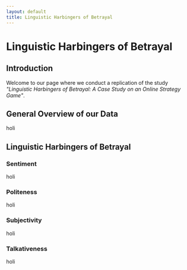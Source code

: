 ```yaml
---
layout: default
title: Linguistic Harbingers of Betrayal
---
```

<div class="blurb">
	<h1>Linguistic Harbingers of Betrayal </h1>
	<h2 id="introduction"> Introduction</h2>
	<p>Welcome to our page where we conduct a replication of the study <em>"Linguistic Harbingers of Betrayal:
A Case Study on an Online Strategy Game"</em>. </p>
	<h2 id="overview"> General Overview of our Data</h2>
	<p> holi </p>
	<h2 id="harbingers"> Linguistic Harbingers of Betrayal</h2>
	<h3 id="sentiment"> Sentiment </h3>
	<p> holi </p>
	<h3 id="politeness"> Politeness </h3>
	<p> holi </p>
	<h3 id="subjectivity"> Subjectivity </h3>
	<p> holi </p>
	<h3 id="talkativeness"> Talkativeness</h3>
	<p> holi </p>
</div><!-- /.blurb -->
